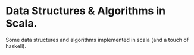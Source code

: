 # Data Structures & Algorithms in Scala.


Some data structures and algorithms implemented in scala (and a touch of haskell). 
